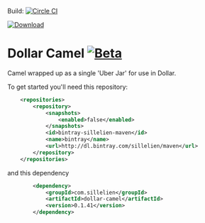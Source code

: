 

Build: [![Circle CI](https://circleci.com/gh/sillelien/dollar-camel.png?style=badge)](https://circleci.com/gh/sillelien/dollar-camel)

[ ![Download](https://api.bintray.com/packages/sillelien/maven/dollar-camel/images/download.svg) ](https://bintray.com/sillelien/maven/dollar-camel/_latestVersion)

# Dollar Camel [![Beta](https://img.shields.io/badge/Status-Beta-green.svg?style=flat)](http://github.com/sillelien/dollar-camel)

Camel wrapped up as a single 'Uber Jar' for use in Dollar.

To get started you'll need this repository:


```xml
    <repositories>
        <repository>
            <snapshots>
                <enabled>false</enabled>
            </snapshots>
            <id>bintray-sillelien-maven</id>
            <name>bintray</name>
            <url>http://dl.bintray.com/sillelien/maven</url>
        </repository>
    </repositories>
```  

and this dependency

```xml
        <dependency>
            <groupId>com.sillelien</groupId>
            <artifactId>dollar-camel</artifactId>
            <version>0.1.41</version>
        </dependency>
```
